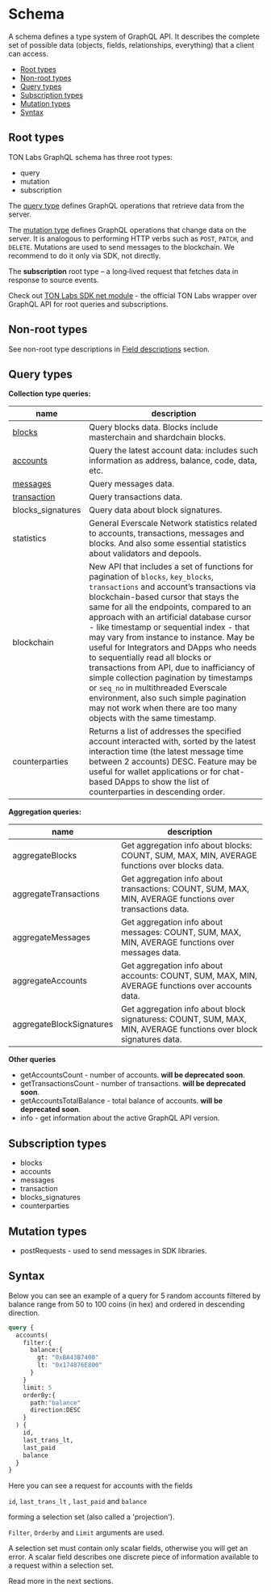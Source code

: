 # Schema

A schema defines a type system of GraphQL API. It describes the complete set of possible data (objects, fields, relationships, everything) that a client can access.

* [Root types](schema.md#root-types)
* [Non-root types](schema.md#non-root-types)
* [Query types](schema.md#query-types)
* [Subscription types](schema.md#subscription-types)
* [Mutation types](schema.md#mutation-types)
* [Syntax](schema.md#syntax)

## Root types

TON Labs GraphQL schema has three root types:

* query
* mutation
* subscription

The [query type](https://graphql.github.io/graphql-spec/June2018/#sec-Type-System) defines GraphQL operations that retrieve data from the server.

The [mutation type](https://graphql.github.io/graphql-spec/June2018/#sec-Type-System) defines GraphQL operations that change data on the server. It is analogous to performing HTTP verbs such as `POST`, `PATCH`, and `DELETE`. Mutations are used to send messages to the blockchain. We recommend to do it only via SDK, not directly.

The **subscription** root type – a long‐lived request that fetches data in response to source events.

Check out [TON Labs SDK net module](../types-and-methods/mod_net.md) - the official TON Labs wrapper over GraphQL API for root queries and subscriptions.

## Non-root types

See non-root type descriptions in [Field descriptions](field_descriptions.md) section.

## Query types

**Collection type queries:**

| name                                                  | description                                                                                                                                                                                                                                                                                                                                                                                                                                                                                                                                                                                                                                                                         |
| ----------------------------------------------------- | ----------------------------------------------------------------------------------------------------------------------------------------------------------------------------------------------------------------------------------------------------------------------------------------------------------------------------------------------------------------------------------------------------------------------------------------------------------------------------------------------------------------------------------------------------------------------------------------------------------------------------------------------------------------------------------- |
| [blocks](field_descriptions.md#block-type)            | Query blocks data. Blocks include masterchain and shardchain blocks.                                                                                                                                                                                                                                                                                                                                                                                                                                                                                                                                                                                                                |
| [accounts](field_descriptions.md#account-type)        | Query the latest account data: includes such information as address, balance, code, data, etc.                                                                                                                                                                                                                                                                                                                                                                                                                                                                                                                                                                                      |
| [messages](field_descriptions.md#message-type)        | Query messages data.                                                                                                                                                                                                                                                                                                                                                                                                                                                                                                                                                                                                                                                                |
| [transaction](field_descriptions.md#transaction-type) | Query transactions data.                                                                                                                                                                                                                                                                                                                                                                                                                                                                                                                                                                                                                                                            |
| blocks_signatures                                     | Query data about block signatures.                                                                                                                                                                                                                                                                                                                                                                                                                                                                                                                                                                                                                                                  |
| statistics                                            | General Everscale Network statistics related to accounts, transactions, messages and blocks. And also some essential statistics about validators and depools.                                                                                                                                                                                                                                                                                                                                                                                                                                                                                                                       |
| blockchain                                            | New API that includes a set of functions for pagination of `blocks`, `key_blocks`, `transactions` and account’s transactions via blockchain-based cursor that stays the same for all the endpoints, compared to an approach with an artificial database cursor - like timestamp or sequential index -  that may vary from instance to instance. May be useful for Integrators and DApps who needs to sequentially read all blocks or transactions from API, due to inafficiancy of simple collection pagination by timestamps or `seq_no` in multithreaded Everscale environment, also such simple pagination may not work when there are too many objects with the same timestamp. |
| counterparties                                        | Returns a list of addresses the specified account interacted with, sorted by the latest interaction time (the latest message time between 2 accounts) DESC. Feature may be useful for wallet applications or for chat-based DApps to show the list of counterparties in descending order.                                                                                                                                                                                                                                                                                                                                                                                           |

**Aggregation queries:**

| name                     | description                                                                                                       |
| ------------------------ | ----------------------------------------------------------------------------------------------------------------- |
| aggregateBlocks          | Get aggregation info about blocks: COUNT, SUM, MAX, MIN, AVERAGE functions over blocks data.                      |
| aggregateTransactions    | Get aggregation info about transactions: COUNT, SUM, MAX, MIN, AVERAGE functions over transactions data.          |
| aggregateMessages        | Get aggregation info about messages: COUNT, SUM, MAX, MIN, AVERAGE functions over messages data.                  |
| aggregateAccounts        | Get aggregation info about accounts: COUNT, SUM, MAX, MIN, AVERAGE functions over accounts data.                  |
| aggregateBlockSignatures | Get aggregation info about block signaturess: COUNT, SUM, MAX, MIN, AVERAGE functions over block signatures data. |

**Other queries**

* getAccountsCount - number of accounts. **will be deprecated soon**.
* getTransactionsCount - number of transactions. **will be deprecated soon**.
* getAccountsTotalBalance - total balance of accounts. **will be deprecated soon**.
* info - get information about the active GraphQL API version.

## Subscription types

* blocks
* accounts
* messages
* transaction
* blocks_signatures
* counterparties

## Mutation types

* postRequests - used to send messages in SDK libraries.

## Syntax

Below you can see an example of a query for 5 random accounts filtered by balance range from 50 to 100 coins (in hex) and ordered in descending direction.

```graphql
query {
  accounts(
    filter:{
      balance:{
        gt: "0xBA43B7400" 
        lt: "0x174876E800"
      }
    }
    limit: 5
    orderBy:{
      path:"balance"
      direction:DESC
    }
  ) {
    id,
    last_trans_lt,
    last_paid
    balance
  }
}
```

Here you can see a request for accounts with the fields

`id`, `last_trans_lt` , `last_paid` and `balance`

forming a selection set (also called a 'projection').

`Filter`, `Orderby` and `Limit` arguments are used.

A selection set must contain only scalar fields, otherwise you will get an error. A scalar field describes one discrete piece of information available to a request within a selection set.

Read more in the next sections.

